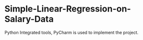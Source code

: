 # Simple-Linear-Regression-on-Salary-Data
Python Integrated tools, PyCharm is used to implement the project.
